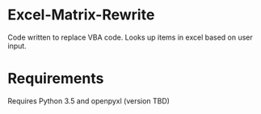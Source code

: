 # Excel-Matrix-Rewrite
Code written to replace VBA code.  Looks up items in excel based on user input.
# Requirements
Requires Python 3.5 and openpyxl (version TBD) 
